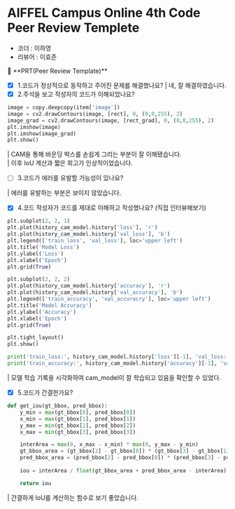 # AIFFEL Campus Online 4th Code Peer Review Templete
- 코더 : 이하영
- 리뷰어 : 이효준

<aside>
🔑 **PRT(Peer Review Template)**

- [x]  1.코드가 정상적으로 동작하고 주어진 문제를 해결했나요?
| 네, 잘 해결하였습니다.
- [x]  2.주석을 보고 작성자의 코드가 이해되었나요?
```python
image = copy.deepcopy(item['image'])
image = cv2.drawContours(image, [rect], 0, (0,0,255), 2)
image_grad = cv2.drawContours(image, [rect_grad], 0, (0,0,255), 2)
plt.imshow(image)
plt.imshow(image_grad)
plt.show()
```
| CAM을 통해 바운딩 박스를 손쉽게 그리는 부분이 잘 이해됐습니다.  
| 이후 IoU 계산과 짧은 회고가 인상적이었습니다.
    
- [ ]  3.코드가 에러를 유발할 가능성이 있나요?
    
| 에러를 유발하는 부분은 보이지 않았습니다.
    
- [x]  4.코드 작성자가 코드를 제대로 이해하고 작성했나요? (직접 인터뷰해보기)
```python
plt.subplot(2, 2, 1)
plt.plot(history_cam_model.history['loss'], 'r')
plt.plot(history_cam_model.history['val_loss'], 'b')
plt.legend(['train_loss', 'val_loss'], loc='upper left')
plt.title('Model Loss')
plt.ylabel('Loss')
plt.xlabel('Epoch')
plt.grid(True)

plt.subplot(2, 2, 2)
plt.plot(history_cam_model.history['accuracy'], 'r')
plt.plot(history_cam_model.history['val_accuracy'], 'b')
plt.legend(['train_accuracy', 'val_accuracry'], loc='upper left')
plt.title('Model Accuracy')
plt.ylabel('Accuracy')
plt.xlabel('Epoch')
plt.grid(True)

plt.tight_layout()
plt.show()

print('train_loss:', history_cam_model.history['loss'][-1], 'val_loss:', history_cam_model.history['val_loss'][-1])
print('train_accuracy:', history_cam_model.history['accuracy'][-1], 'val_accuracy:', history_cam_model.history['val_accuracy'][-1])
```
| 모델 학습 기록을 시각화하여 cam_model이 잘 학습되고 있음을 확인할 수 있었다.
    
- [x]  5.코드가 간결한가요?
```python
def get_iou(gt_bbox, pred_bbox):
    y_min = max(gt_bbox[0], pred_bbox[0])
    x_min = max(gt_bbox[1], pred_bbox[1])
    y_max = min(gt_bbox[2], pred_bbox[2])
    x_max = min(gt_bbox[3], pred_bbox[3])

    interArea = max(0, x_max - x_min) * max(0, y_max - y_min)
    gt_bbox_area = (gt_bbox[2] - gt_bbox[0]) * (gt_bbox[3] - gt_bbox[1])
    pred_bbox_area = (pred_bbox[2] - pred_bbox[0]) * (pred_bbox[3] - pred_bbox[1])
    
    iou = interArea / float(gt_bbox_area + pred_bbox_area - interArea)

    return iou
```
| 간결하게 IoU를 계산하는 함수로 보기 좋았습니다.
    
</aside>
